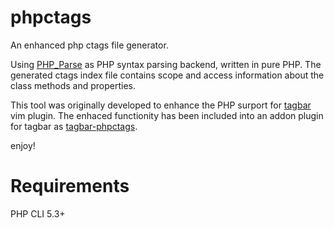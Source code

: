 phpctags
========

An enhanced php ctags file generator.

Using [PHP_Parse](https://github.com/nikic/PHP-Parser) as PHP syntax parsing
backend, written in pure PHP. The generated ctags index file contains scope
and access information about the class methods and properties.

This tool was originally developed to enhance the PHP surport for
[tagbar](http://majutsushi.github.com/tagbar/) vim plugin. The enhaced functionity
has been included into an addon plugin for tagbar as
[tagbar-phpctags](https://github.com/techlivezheng/tagbar-phpctags).

enjoy!

Requirements
============

PHP CLI 5.3+
